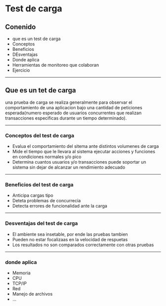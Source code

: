 # Test de carga

## Conenido
- que es un test de carga
- Conceptos
- Beneficios
- DEsventajas
- Donde aplica
- Herramientas de monitoreo que colaboran
- Ejercicio

---

## Que es un tet de carga

una prueba de carga se realiza generalmente para observar el comportamiento de una aplicacion bajo una cantidad de peticiones esperada(numero esperado de usuarios concurrentes que realizan transacciones especificas durante un tiempo determinado).

---

### Conceptos del test de carga

- Evalua el comportamiento del sitema ante distintos volumenes de carga
- Mide el tiempo que le llevara al sistema ejecutar acciones y funciones en condiciones normales y/o pico
- Determina cuantos usuarios y/o transacciones puede soportar un sistema sin dejar de alcanzar un rendimiento adecuado

---

### Beneficios del test de carga

- Anticipa cargas tipo
- Deteta problemas de concurrecia
- Detecta errores de funcionalidad ante la carga

---

### Desventajas del test de carga

- El ambiente sea insetable, por ende las pruebas tambien
- Pueden no estar focalizaas en la velocidad de respuetas
- Los resultados no son comparados correctamente con otras pruebas

---

### donde aplica

- Memoria
- CPU
- TCP/IP
- Red
- Manejo de archivos
- ...


